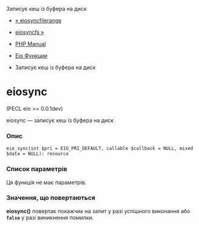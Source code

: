 Записує кеш із буфера на диск

-   [« eiosyncfilerange](function.eio-sync-file-range.html)
    
-   [eiosyncfs »](function.eio-syncfs.html)
    
-   [PHP Manual](index.md)
    
-   [Eio Функции](ref.eio.md)
    
-   Записує кеш із буфера на диск
    

# eiosync

(PECL eio >= 0.0.1dev)

eiosync — записує кеш із буфера на диск

### Опис

```methodsynopsis
eio_sync(int $pri = EIO_PRI_DEFAULT, callable $callback = NULL, mixed $data = NULL): resource
```

### Список параметрів

Ця функція не має параметрів.

### Значення, що повертаються

**eiosync()** повертає покажчик на запит у разі успішного виконання або **`false`** у разі виникнення помилки.